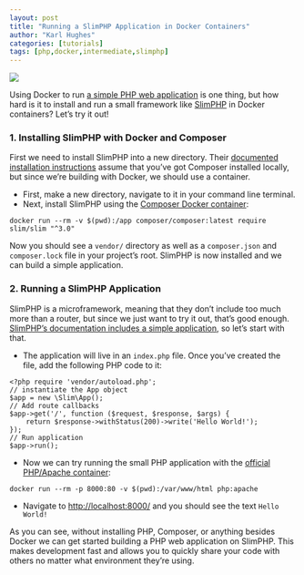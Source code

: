 ```yaml
---
layout: post
title: "Running a SlimPHP Application in Docker Containers"
author: "Karl Hughes"
categories: [tutorials]
tags: [php,docker,intermediate,slimphp]
---
```


![](https://i.imgur.com/qJXcCqu.png)

Using Docker to run [a simple PHP web
application](https://www.shiphp.com/blog/2017/php-web-app-in-docker)
is one thing, but how hard is it to install and run a small framework like
[SlimPHP](https://www.slimframework.com/) in Docker containers? Let’s try it
out!

### 1. Installing SlimPHP with Docker and Composer

First we need to install SlimPHP into a new directory. Their [documented
installation instructions](https://www.slimframework.com/docs/start/installation.html) assume
that you’ve got Composer installed locally, but since we’re building with
Docker, we should use a container.

* First, make a new directory, navigate to it in your command line terminal.
* Next, install SlimPHP using the [Composer Docker
container](https://www.shiphp.com/blog/2017/composer-php-docker):

```
docker run --rm -v $(pwd):/app composer/composer:latest require slim/slim "^3.0"
```

Now you should see a `vendor/` directory as well as a `composer.json` and
`composer.lock` file in your project’s root. SlimPHP is now installed and we can
build a simple application.

### 2. Running a SlimPHP Application

SlimPHP is a microframework, meaning that they don’t include too much more than
a router, but since we just want to try it out, that’s good enough. [SlimPHP’s
documentation includes a simple
application](https://www.slimframework.com/docs/objects/application.html), so
let’s start with that.

* The application will live in an `index.php` file. Once you’ve created the file,
add the following PHP code to it:

```
<?php require 'vendor/autoload.php';
// instantiate the App object
$app = new \Slim\App();
// Add route callbacks
$app->get('/', function ($request, $response, $args) {
    return $response->withStatus(200)->write('Hello World!');
});
// Run application
$app->run();
```

* Now we can try running the small PHP application with the [official PHP/Apache
container](https://www.shiphp.com/blog/2017/php-web-app-in-docker):

```
docker run --rm -p 8000:80 -v $(pwd):/var/www/html php:apache
```

* Navigate to [http://localhost:8000/](http://localhost:8000/) and you should see
the text `Hello World!`

As you can see, without installing PHP, Composer, or anything besides Docker we
can get started building a PHP web application on SlimPHP. This makes
development fast and allows you to quickly share your code with others no matter
what environment they’re using.

